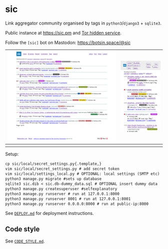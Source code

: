 # sic

Link aggregator community organised by tags in `python3`/`django3` + `sqlite3`.

Public instance at https://sic.pm and [Tor hidden service](http://sicpm3hp7dtrwhmf4qlelycqlvie6flqa5qnjnt3snok5xydvxhs4xyd.onion/).

Follow the `[sic]` bot on Mastodon: https://botsin.space/@sic

<table>
	<tbody>
		<tr>
			<td><kbd><img src="./screenshot-frontpage.png" alt="1" /></kbd></td>
			<td><kbd><img src="./screenshot-frontpage-mobile.png" alt="2" /></kbd></td>
		</tr>
		<tr>
			<th></th>
			<th></th>
		</tr>
	</tbody>
</table>

Setup:

```shell
cp sic/local/secret_settings.py{.template,}
vim sic/local/secret_settings.py # add secret token
vim sic/local/settings_local.py # OPTIONAL: local settings (SMTP etc)
python3 manage.py migrate #sets up database
sqlite3 sic.dib < sic.db-dummy_data.sql # OPTIONAL insert dummy data
python3 manage.py createsuperuser #selfexplanatory
python3 manage.py runserver # run at 127.0.0.1:8000
python3 manage.py runserver 8001 # run at 127.0.0.1:8001
python3 manage.py runserver 0.0.0.0:8000 # run at public-ip:8000
```

See [`DEPLOY.md`](DEPLOY.md) for deployment instructions.

## Code style

See [`CODE_STYLE.md`](CODE_STYLE.md).
